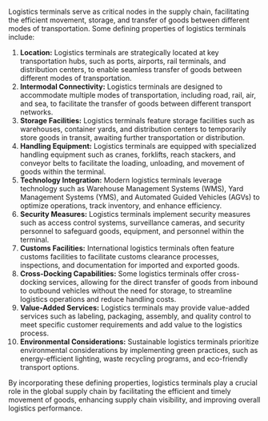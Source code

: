Logistics terminals serve as critical nodes in the supply chain, facilitating the efficient movement, storage, and transfer of goods between different modes of transportation. Some defining properties of logistics terminals include:

1. **Location:** Logistics terminals are strategically located at key transportation hubs, such as ports, airports, rail terminals, and distribution centers, to enable seamless transfer of goods between different modes of transportation.
2. **Intermodal Connectivity:** Logistics terminals are designed to accommodate multiple modes of transportation, including road, rail, air, and sea, to facilitate the transfer of goods between different transport networks.
3. **Storage Facilities:** Logistics terminals feature storage facilities such as warehouses, container yards, and distribution centers to temporarily store goods in transit, awaiting further transportation or distribution.
4. **Handling Equipment:** Logistics terminals are equipped with specialized handling equipment such as cranes, forklifts, reach stackers, and conveyor belts to facilitate the loading, unloading, and movement of goods within the terminal.
5. **Technology Integration:** Modern logistics terminals leverage technology such as Warehouse Management Systems (WMS), Yard Management Systems (YMS), and Automated Guided Vehicles (AGVs) to optimize operations, track inventory, and enhance efficiency.
6. **Security Measures:** Logistics terminals implement security measures such as access control systems, surveillance cameras, and security personnel to safeguard goods, equipment, and personnel within the terminal.
7. **Customs Facilities:** International logistics terminals often feature customs facilities to facilitate customs clearance processes, inspections, and documentation for imported and exported goods.
8. **Cross-Docking Capabilities:** Some logistics terminals offer cross-docking services, allowing for the direct transfer of goods from inbound to outbound vehicles without the need for storage, to streamline logistics operations and reduce handling costs.
9. **Value-Added Services:** Logistics terminals may provide value-added services such as labeling, packaging, assembly, and quality control to meet specific customer requirements and add value to the logistics process.
10. **Environmental Considerations:** Sustainable logistics terminals prioritize environmental considerations by implementing green practices, such as energy-efficient lighting, waste recycling programs, and eco-friendly transport options.

By incorporating these defining properties, logistics terminals play a crucial role in the global supply chain by facilitating the efficient and timely movement of goods, enhancing supply chain visibility, and improving overall logistics performance.
